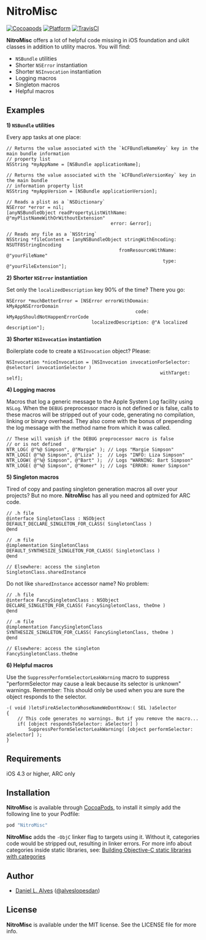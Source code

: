 NitroMisc
=========
[![Cocoapods](https://cocoapod-badges.herokuapp.com/v/NitroMisc/badge.png)](http://cocoapods.org/?q=NitroMisc)
[![Platform](http://cocoapod-badges.herokuapp.com/p/NitroMisc/badge.png)](http://cocoadocs.org/docsets/NitroMisc)
[![TravisCI](https://travis-ci.org/danielalves/NitroMisc.svg?branch=master)](https://travis-ci.org/danielalves/NitroMisc)

**NitroMisc** offers a lot of helpful code missing in iOS foundation and uikit classes in addition to utility macros. You will find:
- `NSBundle` utilities
- Shorter `NSError` instantiation
- Shorter `NSInvocation` instantiation
- Logging macros
- Singleton macros
- Helpful macros

Examples
--------

**1) `NSBundle` utilities**

Every app tasks at one place:

```objc
// Returns the value associated with the `kCFBundleNameKey` key in the main bundle information 
// property list
NSString *myAppName = [NSBundle applicationName];

// Returns the value associated with the `kCFBundleVersionKey` key in the main bundle 
// information property list
NSString *myAppVersion = [NSBundle applicationVersion];

// Reads a plist as a `NSDictionary`
NSError *error = nil;
[anyNSBundleObject readPropertyListWithName: @"myPlistNameWithOrWithoutExtension"
                                      error: &error];

// Reads any file as a `NSString`
NSString *fileContent = [anyNSBundleObject stringWithEncoding: NSUTF8StringEncoding
                                         fromResourceWithName: @"yourFileName"
                                                         type: @"yourFileExtension"];
```

**2) Shorter `NSError` instantiation**

Set only the `localizedDescription` key 90% of the time? There you go:

```objc
NSError *muchBetterError = [NSError errorWithDomain: kMyAppNSErrorDomain
                                               code: kMyAppShouldNotHappenErrorCode
                               localizedDescription: @"A localized description"];
```

**3) Shorter `NSInvocation` instantiation**

Boilerplate code to create a `NSInvocation` object? Please:

```objc
NSInvocation *niceInvocation = [NSInvocation invocationForSelector: @selector( invocationSelector )
                                                        withTarget: self];
```

**4) Logging macros**

Macros that log a generic message to the Apple System Log facility using `NSLog`.
When the `DEBUG` preprocessor macro is not defined or is false, calls to these macros will be stripped out of your code, generating no compilation, linking or binary overhead. They also come with the bonus of prepending the log message with the method name from which it was called.

```objc
// These will vanish if the DEBUG preprocessor macro is false
// or is not defined
NTR_LOG( @"%@ Simpson", @"Margie" ); // Logs "Margie Simpson"
NTR_LOGI( @"%@ Simpson", @"Liza" );  // Logs "INFO: Liza Simpson"
NTR_LOGW( @"%@ Simpson", @"Bart" );  // Logs "WARNING: Bart Simpson"
NTR_LOGE( @"%@ Simpson", @"Homer" ); // Logs "ERROR: Homer Simpson"
```

**5) Singleton macros**

Tired of copy and pasting singleton generation macros all over your projects? But no more. **NitroMisc** has all you need and optmized for ARC code.

```objc
// .h file
@interface SingletonClass : NSObject
DEFAULT_DECLARE_SINGLETON_FOR_CLASS( SingletonClass )
@end

// .m file
@implementation SingletonClass
DEFAULT_SYNTHESIZE_SINGLETON_FOR_CLASS( SingletonClass )
@end

// Elsewhere: access the singleton
SingletonClass.sharedInstance
```

Do not like `sharedInstance` accessor name? No problem:

```objc
// .h file
@interface FancySingletonClass : NSObject
DECLARE_SINGLETON_FOR_CLASS( FancySingletonClass, theOne )
@end

// .m file
@implementation FancySingletonClass
SYNTHESIZE_SINGLETON_FOR_CLASS( FancySingletonClass, theOne )
@end

// Elsewhere: access the singleton
FancySingletonClass.theOne
```

**6) Helpful macros**

Use the `SuppressPerformSelectorLeakWarning` macro to suppress "performSelector may cause a leak because its selector is unknown" warnings. Remember: This should only be used when you are sure the object responds to the selector.

```objc
-( void )letsFireASelectorWhoseNameWeDontKnow:( SEL )aSelector
{
    // This code generates no warnings. But if you remove the macro...
    if( [object respondsToSelector: aSelector] )
        SuppressPerformSelectorLeakWarning( [object performSelector: aSelector] );
}
```

Requirements
------------

iOS 4.3 or higher, ARC only

Installation
------------

**NitroMisc** is available through [CocoaPods](http://cocoapods.org), to install it simply add the following line to your Podfile:

```ruby
pod "NitroMisc"
```

**NitroMisc** adds the `-ObjC` linker flag to targets using it. Without it, categories code would be stripped out, resulting in linker errors. For more info about categories inside static libraries, see: [Building Objective-C static libraries with categories](https://developer.apple.com/library/mac/qa/qa1490/_index.html)

Author
------

- [Daniel L. Alves](http://github.com/danielalves) ([@alveslopesdan](https://twitter.com/alveslopesdan))

License
-------

**NitroMisc** is available under the MIT license. See the LICENSE file for more info.
